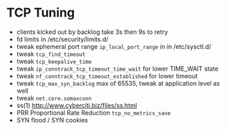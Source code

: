 
# TCP Tuning

  - clients kicked out by backlog take 3s then 9s to retry
  - fd limits in /etc/security/limits.d/
  - tweak ephemeral port range `ip_local_port_range` in in /etc/sysctl.d/
  - tweak `tcp_find_timeout` 
  - tweak `tcp_keepalive_time` 
  - tweak `ip_conntrack_tcp_timeout_time_wait` for lower TIME_WAIT state
  - tweak `nf_conntrack_tcp_timeout_established` for lower timeout
  - tweak `tcp_max_syn_backlog` max of 65535, tweak at application level as well
  - tweak `net.core.somaxconn`
  - ss(1) http://www.cyberciti.biz/files/ss.html
  - PRR Proportional Rate Reduction `tcp_no_metrics_save`
  - SYN flood / SYN cookies